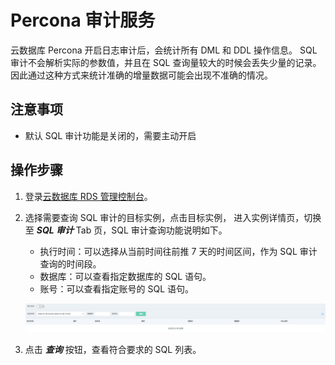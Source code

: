# Percona 审计服务
云数据库 Percona 开启日志审计后，会统计所有 DML 和 DDL 操作信息。
SQL 审计不会解析实际的参数值，并且在 SQL 查询量较大的时候会丢失少量的记录。因此通过这种方式来统计准确的增量数据可能会出现不准确的情况。

## 注意事项
* 默认 SQL 审计功能是关闭的，需要主动开启

## 操作步骤
1. 登录[云数据库 RDS 管理控制台](https://rds-console.jdcloud.com/database)。  
2. 选择需要查询 SQL 审计的目标实例，点击目标实例， 进入实例详情页，切换至 ***SQL 审计*** Tab 页，SQL 审计查询功能说明如下。  
    * 执行时间：可以选择从当前时间往前推 7 天的时间区间，作为 SQL 审计查询的时间段。
    * 数据库：可以查看指定数据库的 SQL 语句。
    * 账号：可以查看指定账号的 SQL 语句。

    ![截图](../../../../../image/RDS/Audit.jpg)

3. 点击 ***查询*** 按钮，查看符合要求的 SQL 列表。
